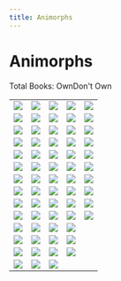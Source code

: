 ```yaml
---
title: Animorphs
---
```


Animorphs
========

<script type="text/javascript">
    $(document).ready(function() {
        $(".have-key").html($(".book-list .have").length + " Own");
        $(".dont-have-key").html($(".book-list .dont-have").length + " Don't Own");
    });
</script>

<div>Total Books: </span><span class="have-key">Own</span><span class="dont-have-key">Don't Own</span></div>

<table class="book-list">
<tr>
<td><image src="/images/animorphs/sbk1.jpg" class="have"/></td>
<td><image src="/images/animorphs/sbk2.jpg" class="have"/></td>
<td><image src="/images/animorphs/sbk3.jpg" class="have"/></td>
<td><image src="/images/animorphs/sbk4.jpg" class="have"/></td>
<td><image src="/images/animorphs/sbk5.jpg" class="have"/></td>
</tr>
<tr>
<td><image src="/images/animorphs/sbk6.jpg" class="have"/></td>
<td><image src="/images/animorphs/sbk7.jpg" class="have"/></td>
<td><image src="/images/animorphs/sbk8.jpg" class="have"/></td>
<td><image src="/images/animorphs/sbk9.jpg" class="have"/></td>
<td><image src="/images/animorphs/sbk10.jpg" class="have"/></td>
</tr>
<tr>
<td><image src="/images/animorphs/sbk11.jpg" class="have"/></td>
<td><image src="/images/animorphs/sbk12.jpg" class="have"/></td>
<td><image src="/images/animorphs/sbk13.jpg" class="have"/></td>
<td><image src="/images/animorphs/sbk14.jpg" class="have"/></td>
<td><image src="/images/animorphs/sbk15.jpg" class="have"/></td>
</tr>
<tr>
<td><image src="/images/animorphs/sbk16.jpg" class="have"/></td>
<td><image src="/images/animorphs/sbk17.jpg" class="have"/></td>
<td><image src="/images/animorphs/sbk18.jpg" class="have"/></td>
<td><image src="/images/animorphs/sbk19.jpg" class="have"/></td>
<td><image src="/images/animorphs/sbk20.jpg" class="have"/></td>
</tr>
<tr>
<td><image src="/images/animorphs/sbk21.jpg" class="have"/></td>
<td><image src="/images/animorphs/sbk22.jpg" class="have"/></td>
<td><image src="/images/animorphs/sbk23.jpg" class="have"/></td>
<td><image src="/images/animorphs/sbk24.jpg" class="have"/></td>
<td><image src="/images/animorphs/sbk25.jpg" class="have"/></td>
</tr>
<tr>
<td><image src="/images/animorphs/sbk26.jpg" class="have"/></td>
<td><image src="/images/animorphs/sbk27.jpg" class="have"/></td>
<td><image src="/images/animorphs/sbk28.jpg" class="have"/></td>
<td><image src="/images/animorphs/sbk29.jpg" class="have"/></td>
<td><image src="/images/animorphs/sbk30.jpg" class="have"/></td>
</tr>
<tr>
<td><image src="/images/animorphs/sbk31.jpg" class="have"/></td>
<td><image src="/images/animorphs/sbk32.jpg" class="have"/></td>
<td><image src="/images/animorphs/sbk33.jpg" class="have"/></td>
<td><image src="/images/animorphs/sbk34.jpg" class="have"/></td>
<td><image src="/images/animorphs/sbk35.jpg" class="have"/></td>
</tr>
<tr>
<td><image src="/images/animorphs/sbk36.jpg" class="have"/></td>
<td><image src="/images/animorphs/sbk37.jpg" class="have"/></td>
<td><image src="/images/animorphs/sbk38.jpg" class="have"/></td>
<td><image src="/images/animorphs/sbk39.jpg" class="have"/></td>
<td><image src="/images/animorphs/sbk40.jpg" class="dont-have"/></td>
</tr>
<tr>
<td><image src="/images/animorphs/sbk41.jpg" class="have"/></td>
<td><image src="/images/animorphs/sbk42.jpg" class="have"/></td>
<td><image src="/images/animorphs/sbk43.jpg" class="have"/></td>
<td><image src="/images/animorphs/sbk44.jpg" class="have"/></td>
<td><image src="/images/animorphs/sbk45.jpg" class="have"/></td>
</tr>
<tr>
<td><image src="/images/animorphs/sbk46.jpg" class="have"/></td>
<td><image src="/images/animorphs/sbk47.jpg" class="dont-have"/></td>
<td><image src="/images/animorphs/sbk48.jpg" class="dont-have"/></td>
<td><image src="/images/animorphs/sbk49.jpg" class="dont-have"/></td>
<td><image src="/images/animorphs/sbk50.jpg" class="dont-have"/></td>
</tr>
<tr>
<td><image src="/images/animorphs/sbk51.jpg" class="dont-have"/></td>
<td><image src="/images/animorphs/sbk52.jpg" class="have"/></td>
<td><image src="/images/animorphs/sbk53.jpg" class="dont-have"/></td>
<td><image src="/images/animorphs/sbk54.jpg" class="have"/></td>
</tr>

<tr>
<td><image src="/images/animorphs/sm1.jpg" class="have"/></td>
<td><image src="/images/animorphs/sm2.jpg" class="have"/></td>
<td><image src="/images/animorphs/sm3.jpg" class="have"/></td>
<td><image src="/images/animorphs/sm4.jpg" class="have"/></td>
</tr>

<tr>
<td><image src="/images/animorphs/sand.jpg" class="have"/></td>
<td><image src="/images/animorphs/sel.jpg" class="have"/></td>
<td><image src="/images/animorphs/svisser.jpg" class="have"/></td>
<td><image src="/images/animorphs/shork.jpg" class="have"/></td>
</tr>

<tr>
<td><image src="/images/animorphs/salt1.jpg" class="have"/></td>
<td><image src="/images/animorphs/salt2.jpg" class="have"/></td>
<td><image src="/images/animorphs/svege.jpg" class="have"/></td>
<td></td>
</tr>
</table>
